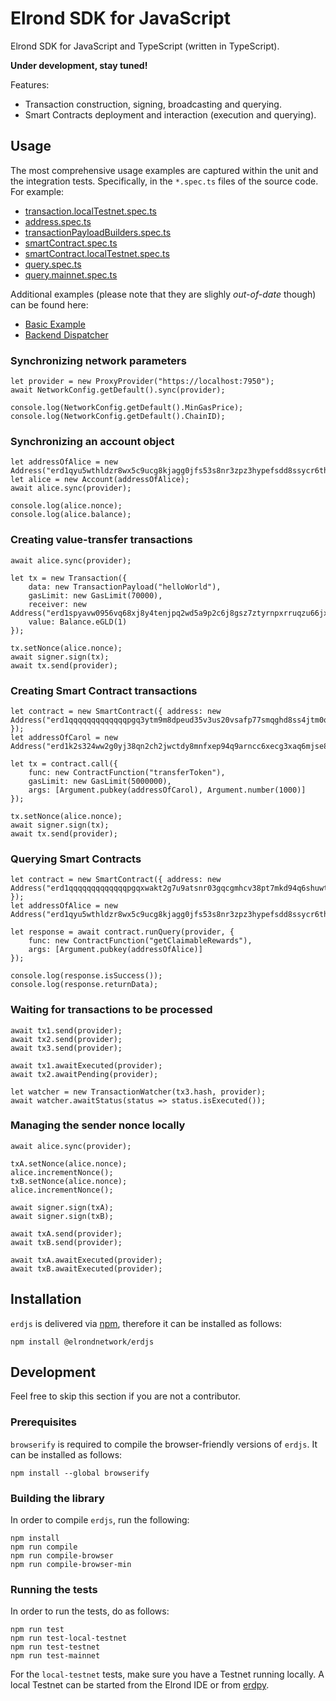 # Elrond SDK for JavaScript

Elrond SDK for JavaScript and TypeScript (written in TypeScript).

**Under development, stay tuned!**

Features:
 - Transaction construction, signing, broadcasting and querying.
 - Smart Contracts deployment and interaction (execution and querying).

## Usage

The most comprehensive usage examples are captured within the unit and the integration tests. Specifically, in the `*.spec.ts` files of the source code. For example:

 - [transaction.localTestnet.spec.ts](https://github.com/ElrondNetwork/elrond-sdk/tree/development/erdjs/src/transaction.localTestnet.spec.ts)
 - [address.spec.ts](https://github.com/ElrondNetwork/elrond-sdk/tree/development/erdjs/src/address.spec.ts)
 - [transactionPayloadBuilders.spec.ts](https://github.com/ElrondNetwork/elrond-sdk/tree/development/erdjs/src/smartcontracts/transactionPayloadBuilders.spec.ts)
 - [smartContract.spec.ts](https://github.com/ElrondNetwork/elrond-sdk/tree/development/erdjs/src/smartcontracts/smartContract.spec.ts)
 - [smartContract.localTestnet.spec.ts](https://github.com/ElrondNetwork/elrond-sdk/tree/development/erdjs/src/smartcontracts/smartContract.localTestnet.spec.ts)
 - [query.spec.ts](https://github.com/ElrondNetwork/elrond-sdk/tree/development/erdjs/src/smartcontracts/query.spec.ts)
 - [query.mainnet.spec.ts](https://github.com/ElrondNetwork/elrond-sdk/tree/development/erdjs/src/smartcontracts/query.mainnet.spec.ts)

Additional examples (please note that they are slighly _out-of-date_ though) can be found here:

 - [Basic Example](https://github.com/ElrondNetwork/elrond-sdk/tree/development/docs/erdjs/examples/basic)
 - [Backend Dispatcher](https://github.com/ElrondNetwork/elrond-sdk/tree/development/docs/erdjs/examples/backend-dispatcher)

### Synchronizing network parameters

```
let provider = new ProxyProvider("https://localhost:7950");
await NetworkConfig.getDefault().sync(provider);

console.log(NetworkConfig.getDefault().MinGasPrice);
console.log(NetworkConfig.getDefault().ChainID);
```

### Synchronizing an account object

```
let addressOfAlice = new Address("erd1qyu5wthldzr8wx5c9ucg8kjagg0jfs53s8nr3zpz3hypefsdd8ssycr6th");
let alice = new Account(addressOfAlice);
await alice.sync(provider);

console.log(alice.nonce);
console.log(alice.balance);
```

### Creating value-transfer transactions

```
await alice.sync(provider);

let tx = new Transaction({
    data: new TransactionPayload("helloWorld"),
    gasLimit: new GasLimit(70000),
    receiver: new Address("erd1spyavw0956vq68xj8y4tenjpq2wd5a9p2c6j8gsz7ztyrnpxrruqzu66jx"),
    value: Balance.eGLD(1)
});

tx.setNonce(alice.nonce);
await signer.sign(tx);
await tx.send(provider);
```

### Creating Smart Contract transactions

```
let contract = new SmartContract({ address: new Address("erd1qqqqqqqqqqqqqpgq3ytm9m8dpeud35v3us20vsafp77smqghd8ss4jtm0q") });
let addressOfCarol = new Address("erd1k2s324ww2g0yj38qn2ch2jwctdy8mnfxep94q9arncc6xecg3xaq6mjse8");

let tx = contract.call({
    func: new ContractFunction("transferToken"),
    gasLimit: new GasLimit(5000000),
    args: [Argument.pubkey(addressOfCarol), Argument.number(1000)]
});

tx.setNonce(alice.nonce);
await signer.sign(tx);
await tx.send(provider);
```

### Querying Smart Contracts

```
let contract = new SmartContract({ address: new Address("erd1qqqqqqqqqqqqqpgqxwakt2g7u9atsnr03gqcgmhcv38pt7mkd94q6shuwt") });
let addressOfAlice = new Address("erd1qyu5wthldzr8wx5c9ucg8kjagg0jfs53s8nr3zpz3hypefsdd8ssycr6th");

let response = await contract.runQuery(provider, {
    func: new ContractFunction("getClaimableRewards"),
    args: [Argument.pubkey(addressOfAlice)]
});

console.log(response.isSuccess());
console.log(response.returnData);
```

### Waiting for transactions to be processed

```
await tx1.send(provider);
await tx2.send(provider);
await tx3.send(provider);

await tx1.awaitExecuted(provider);
await tx2.awaitPending(provider);

let watcher = new TransactionWatcher(tx3.hash, provider);
await watcher.awaitStatus(status => status.isExecuted());
```

### Managing the sender nonce locally

```
await alice.sync(provider);

txA.setNonce(alice.nonce);
alice.incrementNonce();
txB.setNonce(alice.nonce);
alice.incrementNonce();

await signer.sign(txA);
await signer.sign(txB);

await txA.send(provider);
await txB.send(provider);

await txA.awaitExecuted(provider);
await txB.awaitExecuted(provider);
```

## Installation

`erdjs` is delivered via [npm](https://www.npmjs.com/package/@elrondnetwork/erdjs), therefore it can be installed as follows:

```
npm install @elrondnetwork/erdjs
```

## Development

Feel free to skip this section if you are not a contributor.

### Prerequisites

`browserify` is required to compile the browser-friendly versions of `erdjs`. It can be installed as follows:

```
npm install --global browserify
```

### Building the library

In order to compile `erdjs`, run the following:

```
npm install
npm run compile
npm run compile-browser
npm run compile-browser-min
```

### Running the tests

In order to run the tests, do as follows:

```
npm run test
npm run test-local-testnet
npm run test-testnet
npm run test-mainnet
```

For the `local-testnet` tests, make sure you have a Testnet running locally. A local Testnet can be started from the Elrond IDE or from [erdpy](https://docs.elrond.com/developers/setup-a-local-testnet-erdpy).
